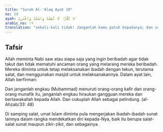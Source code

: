 ```yaml
---
title: "Surah Al-'Alaq Ayat 19"
no: 19
ayah: كَلَّاۗ  لَا تُطِعْهُ وَاسْجُدْ وَاقْتَرِبْ ۩ ࣖ
arabic_no: ١٩
translation: "sekali-kali tidak! Janganlah kamu patuh kepadanya; dan sujudlah serta dekatkanlah (dirimu kepada Allah)."
---
```


## Tafsir

Allah meminta Nabi saw atau siapa saja yang ingin beribadah agar tidak takut dan tidak mematuhi ancaman orang yang melarang mereka beribadah. Mereka diminta untuk tetap melaksanakan ibadah dengan tekun, terutama salat, dan menggunakan masjid untuk melaksanakannya. Dalam ayat lain, Allah berfirman:

Dan janganlah engkau (Muhammad) menuruti orang-orang kafir dan orang-orang munafik itu, janganlah engkau hiraukan gangguan mereka dan bertawakallah kepada Allah. Dan cukuplah Allah sebagai pelindung. (al-Ahzab/33: 48)

Di samping salat, umat Islam diminta pula mengerjakan ibadah-ibadah sunat lainnya dalam rangka mendekatkan diri kepada-Nya, baik itu berupa salat-salat sunat maupun zikir-zikir, dan sebagainya.